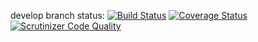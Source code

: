 develop branch status:
[![Build Status](https://travis-ci.org/tracim/tracim_v2.svg?branch=develop)](https://travis-ci.org/tracim/tracim_v2)
[![Coverage Status](https://coveralls.io/repos/github/tracim/tracim_v2/badge.svg?branch=develop)](https://coveralls.io/github/tracim/tracim_v2?branch=develop)
[![Scrutinizer Code Quality](https://scrutinizer-ci.com/g/tracim/tracim_v2/badges/quality-score.png?b=develop)](https://scrutinizer-ci.com/g/tracim/tracim_v2/?branch=develop)
